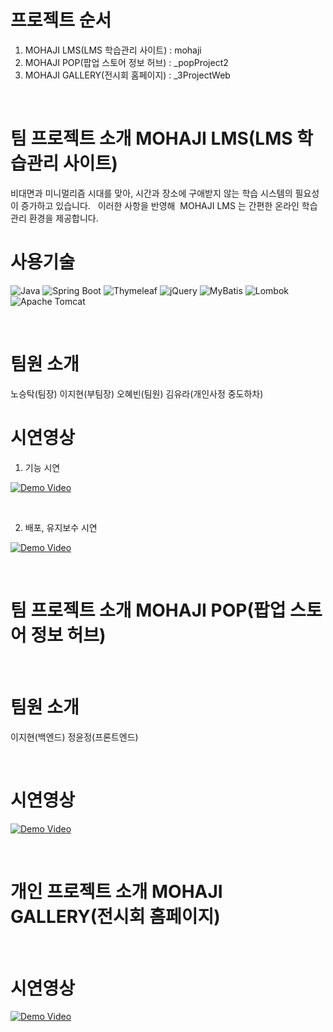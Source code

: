 # 프로젝트 순서

1. MOHAJI LMS(LMS 학습관리 사이트) : mohaji
2. MOHAJI POP(팝업 스토어 정보 허브) : _popProject2
3. MOHAJI GALLERY(전시회 홈페이지) : _3ProjectWeb

<br>

# 팀 프로젝트 소개 MOHAJI LMS(LMS 학습관리 사이트)
비대면과 미니멀리즘 시대를 맞아, 시간과 장소에 구애받지 않는 학습 시스템의 필요성이 증가하고 있습니다.  
이러한 사항을 반영해  MOHAJI LMS 는 간편한 온라인 학습 관리 환경을 제공합니다.

# 사용기술

![Java](https://img.shields.io/badge/java-%23FC4C02?style=for-the-badge&logo=java&logoColor=white) <!-- Java -->
![Spring Boot](https://img.shields.io/badge/Spring%20Boot-%236DB33F?style=for-the-badge&logo=springboot&logoColor=white) <!-- Spring Boot -->
![Thymeleaf](https://img.shields.io/badge/Thymeleaf-%23004B49?style=for-the-badge&logo=thymeleaf&logoColor=white) <!-- Thymeleaf -->
![jQuery](https://img.shields.io/badge/jQuery-%23076EAA?style=for-the-badge&logo=jquery&logoColor=white) <!-- jQuery -->
![MyBatis](https://img.shields.io/badge/MyBatis-%23D9E0E6?style=for-the-badge&logo=mybatis&logoColor=black) <!-- MyBatis -->
![Lombok](https://img.shields.io/badge/Lombok-%231D5C63?style=for-the-badge&logo=lombok&logoColor=white) <!-- Lombok -->
![Apache Tomcat](https://img.shields.io/badge/Apache%20Tomcat-%23F8DC75?style=for-the-badge&logo=apachetomcat&logoColor=black) <!-- Apache Tomcat -->

<br>

# 팀원 소개 
노승탁(팀장)
이지현(부팀장)
오혜빈(팀원)
김유라(개인사정 중도하차)
<br>

# 시연영상

1. 기능 시연
    
[![Demo Video](https://img.youtube.com/vi/9C7uTpKkMok/0.jpg)](https://www.youtube.com/watch?v=9C7uTpKkMok)

<br>

2. 배포, 유지보수 시연
   
[![Demo Video](https://img.youtube.com/vi/k2pO1S8fVMY/0.jpg)](https://www.youtube.com/watch?v=k2pO1S8fVMY)

<br>

# 팀 프로젝트 소개 MOHAJI POP(팝업 스토어 정보 허브)

<br>

# 팀원 소개
이지현(백엔드)
정윤정(프론트엔드)

<br>

# 시연영상  
[![Demo Video](https://img.youtube.com/vi/Us_3IiR5SjQ/0.jpg)](https://www.youtube.com/watch?v=Us_3IiR5SjQ)

<br>

# 개인 프로젝트 소개 MOHAJI GALLERY(전시회 홈페이지)

<br>

# 시연영상  
[![Demo Video](https://img.youtube.com/vi/CcjLf-P96K4/0.jpg)](https://www.youtube.com/watch?v=CcjLf-P96K4)
